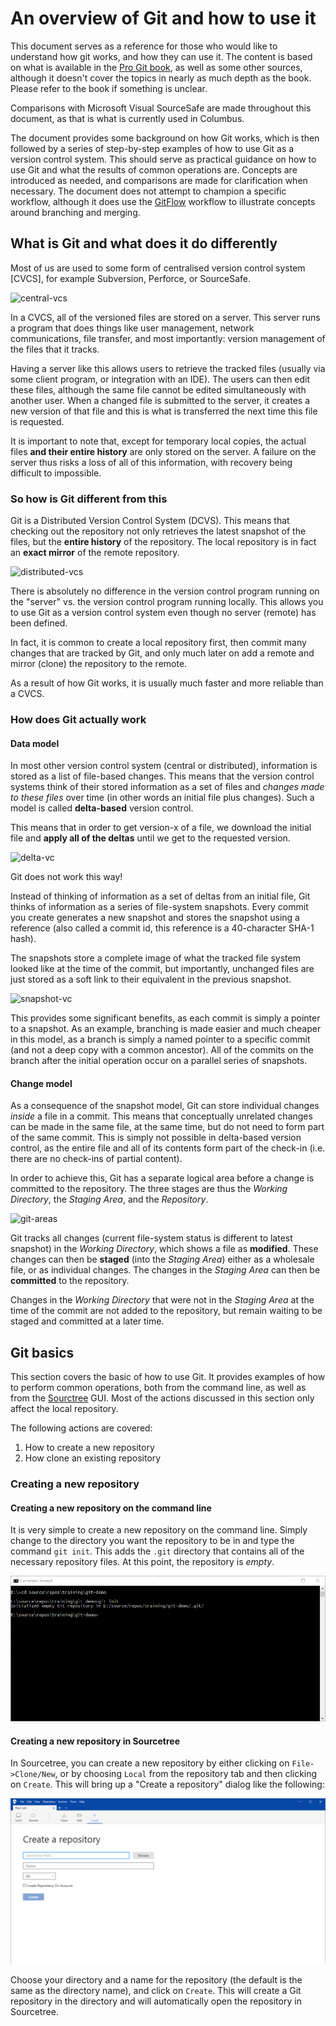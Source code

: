 # An overview of Git and how to use it

This document serves as a reference for those who would like to understand how git works, and how they can use it. The content is based on what is available in the [Pro Git book][1], as well as some other sources, although it doesn't cover the topics in nearly as much depth as the book. Please refer to the book if something is unclear.

Comparisons with Microsoft Visual SourceSafe are made throughout this document, as that is what is currently used in Columbus.

The document provides some background on how Git works, which is then followed by a series of step-by-step examples of how to use Git as a version control system. This should serve as practical guidance on how to use Git and what the results of common operations are. Concepts are introduced as needed, and comparisons are made for clarification when necessary. The document does not attempt to champion a specific workflow, although it does use the [GitFlow][2] workflow to illustrate concepts around branching and merging.

## What is Git and what does it do differently

Most of us are used to some form of centralised version control system [CVCS], for example Subversion, Perforce, or SourceSafe.

![central-vcs][i1]

In a CVCS, all of the versioned files are stored on a server. This server runs a program that does things like user management, network communications, file transfer, and most importantly: version management of the files that it tracks.

Having a server like this allows users to retrieve the tracked files (usually via some client program, or integration with an IDE). The users can then edit these files, although the same file cannot be edited simultaneously with another user. When a changed file is submitted to the server, it creates a new version of that file and this is what is transferred the next time this file is requested.

It is important to note that, except for temporary local copies, the actual files **and their entire history** are only stored on the server. A failure on the server thus risks a loss of all of this information, with recovery being difficult to impossible.

### So how is Git different from this

Git is a Distributed Version Control System (DCVS). This means that checking out the repository not only retrieves the latest snapshot of the files, but the **entire history** of the repository. The local repository is in fact an **exact mirror** of the remote repository.

![distributed-vcs][i2]

There is absolutely no difference in the version control program running on the "server" vs. the version control program running locally. This allows you to use Git as a version control system even though no server (remote) has been defined.

In fact, it is common to create a local repository first, then commit many changes that are tracked by Git, and only much later on add a remote and mirror (clone) the repository to the remote.

As a result of how Git works, it is usually much faster and more reliable than a CVCS.

### How does Git actually work

#### Data model

In most other version control system (central or distributed), information is stored as a list of file-based changes. This means that the version control systems think of their stored information as a set of files and *changes made to these files* over time (in other words an initial file plus changes). Such a model is called **delta-based** version control.

This means that in order to get version-x of a file, we download the initial file and **apply all of the deltas** until we get to the requested version.

![delta-vc][i3]

Git does not work this way!

Instead of thinking of information as a set of deltas from an initial file, Git thinks of information as a series of file-system snapshots. Every commit you create generates a new snapshot and stores the snapshot using a reference (also called a commit id, this reference is a 40-character SHA-1 hash).

The snapshots store a complete image of what the tracked file system looked like at the time of the commit, but importantly, unchanged files are just stored as a soft link to their equivalent in the previous snapshot.

![snapshot-vc][i4]

This provides some significant benefits, as each commit is simply a pointer to a snapshot. As an example, branching is made easier and much cheaper in this model, as a branch is simply a named pointer to a specific commit (and not a deep copy with a common ancestor). All of the commits on the branch after the initial operation occur on a parallel series of snapshots.

#### Change model

As a consequence of the snapshot model, Git can store individual changes *inside* a file in a commit. This means that conceptually unrelated changes can be made in the same file, at the same time, but do not need to form part of the same commit. This is simply not possible in delta-based version control, as the entire file and all of its contents form part of the check-in (i.e. there are no check-ins of partial content).

In order to achieve this, Git has a separate logical area before a change is committed to the repository. The three stages are thus the *Working Directory*, the *Staging Area*, and the *Repository*.

![git-areas][i5]

Git tracks all changes (current file-system status is different to latest snapshot) in the *Working Directory*, which shows a file as **modified**. These changes can then be **staged** (into the *Staging Area*) either as a wholesale file, or as individual changes. The changes in the *Staging Area* can then be **committed** to the repository.

Changes in the *Working Directory* that were not in the *Staging Area* at the time of the commit are not added to the repository, but remain waiting to be staged and committed at a later time.

## Git basics

This section covers the basic of how to use Git. It provides examples of how to perform common operations, both from the command line, as well as from the [Sourctree][3] GUI. Most of the actions discussed in this section only affect the local repository.

The following actions are covered:

1. How to create a new repository
2. How clone an existing repository

### Creating a new repository

#### Creating a new repository on the command line

It is very simple to create a new repository on the command line. Simply change to the directory you want the repository to be in and type the command `git init`. This adds the `.git` directory that contains all of the necessary repository files. At this point, the repository is *empty*.

![git init from command line][i6]

#### Creating a new repository in Sourcetree

In Sourcetree, you can create a new repository by either clicking on `File->Clone/New`, or by choosing `Local` from the repository tab and then clicking on `Create`. This will bring up a "Create a repository" dialog like the following:

![git init from sourctree][i7]

Choose your directory and a name for the repository (the default is the same as the directory name), and click on `Create`. This will create a Git repository in the directory and will automatically open the repository in Sourcetree.

[1]: <https://git-scm.com/book/en/v2>
[2]: <https://nvie.com/posts/a-successful-git-branching-model/>
[3]: <https://www.sourcetreeapp.com/>

[i1]: <https://git-scm.com/book/en/v2/images/centralized.png>
[i2]: <https://git-scm.com/book/en/v2/images/distributed.png>
[i3]: <https://git-scm.com/book/en/v2/images/deltas.png>
[i4]: <https://git-scm.com/book/en/v2/images/snapshots.png>
[i5]: <https://git-scm.com/book/en/v2/images/areas.png>
[i6]: ./images/cmd-init.png
[i7]: ./images/srctree-init.png